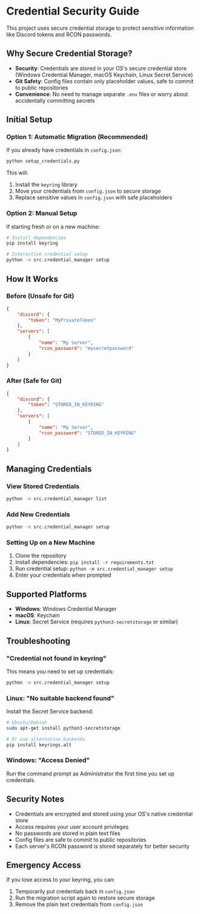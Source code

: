 # Credential Security Guide

This project uses secure credential storage to protect sensitive information like Discord tokens and RCON passwords.

## Why Secure Credential Storage?

- **Security**: Credentials are stored in your OS's secure credential store (Windows Credential Manager, macOS Keychain, Linux Secret Service)
- **Git Safety**: Config files contain only placeholder values, safe to commit to public repositories
- **Convenience**: No need to manage separate `.env` files or worry about accidentally committing secrets

## Initial Setup

### Option 1: Automatic Migration (Recommended)
If you already have credentials in `config.json`:

```bash
python setup_credentials.py
```

This will:
1. Install the `keyring` library
2. Move your credentials from `config.json` to secure storage
3. Replace sensitive values in `config.json` with safe placeholders

### Option 2: Manual Setup
If starting fresh or on a new machine:

```bash
# Install dependencies
pip install keyring

# Interactive credential setup
python -m src.credential_manager setup
```

## How It Works

### Before (Unsafe for Git)
```json
{
    "discord": {
        "token": "MyPrivateToken"
    },
    "servers": [
        {
            "name": "My Server",
            "rcon_password": "mysecretpassword"
        }
    ]
}
```

### After (Safe for Git)
```json
{
    "discord": {
        "token": "STORED_IN_KEYRING"
    },
    "servers": [
        {
            "name": "My Server", 
            "rcon_password": "STORED_IN_KEYRING"
        }
    ]
}
```

## Managing Credentials

### View Stored Credentials
```bash
python -m src.credential_manager list
```

### Add New Credentials
```bash
python -m src.credential_manager setup
```

### Setting Up on a New Machine
1. Clone the repository
2. Install dependencies: `pip install -r requirements.txt`
3. Run credential setup: `python -m src.credential_manager setup`
4. Enter your credentials when prompted

## Supported Platforms

- **Windows**: Windows Credential Manager
- **macOS**: Keychain
- **Linux**: Secret Service (requires `python3-secretstorage` or similar)

## Troubleshooting

### "Credential not found in keyring"
This means you need to set up credentials:
```bash
python -m src.credential_manager setup
```

### Linux: "No suitable backend found"
Install the Secret Service backend:
```bash
# Ubuntu/Debian
sudo apt-get install python3-secretstorage

# Or use alternative backends
pip install keyrings.alt
```

### Windows: "Access Denied"
Run the command prompt as Administrator the first time you set up credentials.

## Security Notes

- Credentials are encrypted and stored using your OS's native credential store
- Access requires your user account privileges
- No passwords are stored in plain text files
- Config files are safe to commit to public repositories
- Each server's RCON password is stored separately for better security

## Emergency Access

If you lose access to your keyring, you can:
1. Temporarily put credentials back in `config.json`
2. Run the migration script again to restore secure storage
3. Remove the plain text credentials from `config.json`
